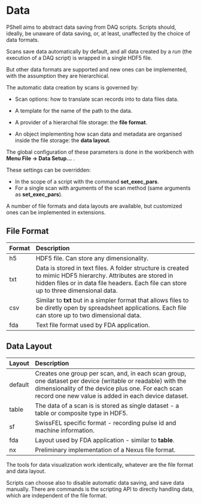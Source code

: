 # Data


PShell aims to abstract data saving from DAQ scripts. Scripts should, ideally, be unaware of data saving, or, at least, unaffected by the choice of data formats.
 
Scans save data automatically by default, and all data created by a _run_ (the execution of a DAQ script) is wrapped in a single HDF5 file.

But other data formats are supported and new ones can be implemented,  with the assumption they are hierarchical.


The automatic data creation by scans is governed by:

- Scan options: how to translate scan records into to data files data.

- A template for the name of the path to the data.

- A provider of a hierarchal file storage: the __file format__.

- An object implementing how scan data and metadata are organised inside the file storage: the __data layout__.


The global configuration of these parameters is done in the workbench with __Menu File -> Data Setup...__ .

These settings can be overridden:
- In the scope of a script with the command __set_exec_pars__.
- For a single scan with arguments of the scan method (same arguments as __set_exec_pars__).


A number of file formats and data layouts are available, but customized ones can be implemented in extensions.



## File Format

| Format         | Description |
| :------------------ | :---------- |
| h5                  | HDF5 file. Can store any dimensionality.|
| txt                 | Data is stored in text files. A folder structure is created to mimic HDF5 hierarchy. Attributes are stored in hidden files or in data file headers. Each file can store up to three dimensional data.|
| csv                 | Similar to __txt__ but in a simpler format that allows files to be diretly open by spreadsheet applications. Each file can store up to two dimensional data.|
| fda                 | Text file format used by FDA application.| 


## Data Layout


| Layout         | Description |
| :------------------ | :---------- |
| default             | Creates one group per scan, and, in each scan group, one dataset per device (writable or readable) with the dimensionality of the device plus one. For each scan record one new value is added in each device dataset.|
| table               | The data of a scan is is stored as single dataset - a table or composite type in HDF5.
| sf                  | SwissFEL specific format - recording pulse id and machine information.|
| fda                 | Layout used by FDA application - similar to __table__.|
| nx                  | Preliminary implementation of a Nexus file format.|


The tools for data visualization work identically, whatever are the file format and data layout.

Scripts can choose also to disable automatic data saving, and save data manually. 
There are commands is the scripting API to directly handling data, which are independent of the file format.